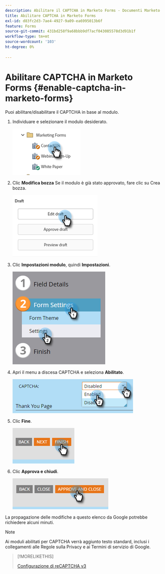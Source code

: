 ```yaml
---
description: Abilitare il CAPTCHA in Marketo Forms - Documenti Marketo - Documentazione del prodotto
title: Abilitare CAPTCHA in Marketo Forms
exl-id: d83fc2d3-7ae4-4927-9a09-ea6995013b6f
feature: Forms
source-git-commit: 431bd258f9a68bbb9df7acf043085578d3d91b1f
workflow-type: tm+mt
source-wordcount: '103'
ht-degree: 0%

---
```


# Abilitare CAPTCHA in Marketo Forms {#enable-captcha-in-marketo-forms}

Puoi abilitare/disabilitare il CAPTCHA in base al modulo.

1. Individuare e selezionare il modulo desiderato.

   ![](assets/enable-captcha-in-marketo-forms-1.png)

1. Clic **Modifica bozza** Se il modulo è già stato approvato, fare clic su Crea bozza.

   ![](assets/enable-captcha-in-marketo-forms-2.png)

1. Clic **Impostazioni modulo**, quindi **Impostazioni**.

   ![](assets/enable-captcha-in-marketo-forms-3.png)

1. Apri il menu a discesa CAPTCHA e seleziona **Abilitato**.

   ![](assets/enable-captcha-in-marketo-forms-4.png)

1. Clic **Fine**.

   ![](assets/enable-captcha-in-marketo-forms-5.png)

1. Clic **Approva e chiudi**.

   ![](assets/enable-captcha-in-marketo-forms-6.png)

La propagazione delle modifiche a questo elenco da Google potrebbe richiedere alcuni minuti.

>[!NOTE]
>
>Ai moduli abilitati per CAPTCHA verrà aggiunto testo standard, inclusi i collegamenti alle Regole sulla Privacy e ai Termini di servizio di Google.

>[!MORELIKETHIS]
>
>[Configurazione di reCAPTCHA v3](/help/marketo/product-docs/demand-generation/forms/using-captcha/setting-up-recaptcha-v3.md)
